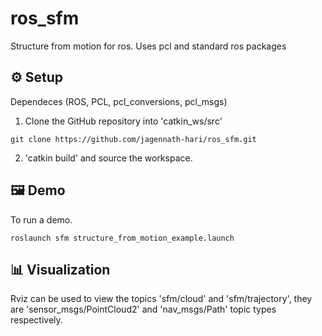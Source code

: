# ros_sfm
Structure from motion for ros. Uses pcl and standard ros packages

## ⚙️ Setup
Dependeces (ROS, PCL, pcl_conversions, pcl_msgs)

1. Clone the GitHub repository into 'catkin_ws/src'
```shell
git clone https://github.com/jagennath-hari/ros_sfm.git
```
2. 'catkin build' and source the workspace.

## 🖼 Demo

To run a demo.
```shell
roslaunch sfm structure_from_motion_example.launch
```

## 📊 Visualization
Rviz can be used to view the topics 'sfm/cloud' and 'sfm/trajectory', they are 'sensor_msgs/PointCloud2' and 'nav_msgs/Path' topic types respectively.
